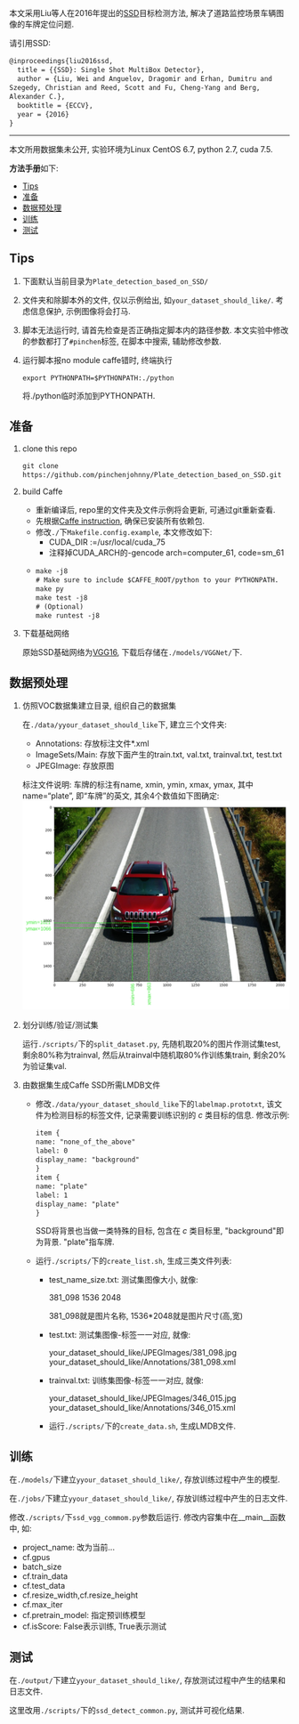 本文采用Liu等人在2016年提出的[SSD](https://arxiv.org/pdf/1512.02325.pdf)目标检测方法, 解决了道路监控场景车辆图像的车牌定位问题.

请引用SSD:

```
@inproceedings{liu2016ssd,
  title = {{SSD}: Single Shot MultiBox Detector},
  author = {Liu, Wei and Anguelov, Dragomir and Erhan, Dumitru and Szegedy, Christian and Reed, Scott and Fu, Cheng-Yang and Berg, Alexander C.},
  booktitle = {ECCV},
  year = {2016}
}
```

---

本文所用数据集未公开, 实验环境为Linux CentOS 6.7, python 2.7, cuda 7.5.

**方法手册**如下:

- [Tips](#tips)
- [准备](#%E5%87%86%E5%A4%87)
- [数据预处理](#%E6%95%B0%E6%8D%AE%E9%A2%84%E5%A4%84%E7%90%86)
- [训练](#%E8%AE%AD%E7%BB%83)
- [测试](#%E6%B5%8B%E8%AF%95)

## Tips

1. 下面默认当前目录为`Plate_detection_based_on_SSD/`

2. 文件夹和除脚本外的文件, 仅以示例给出, 如`your_dataset_should_like/`. 考虑信息保护, 示例图像将会打马.

3. 脚本无法运行时, 请首先检查是否正确指定脚本内的路径参数. 本文实验中修改的参数都打了`#pinchen`标签, 在脚本中搜索, 辅助修改参数.

4. 运行脚本报no module caffe错时, 终端执行
   ```
   export PYTHONPATH=$PYTHONPATH:./python
   ```

   将./python临时添加到PYTHONPATH.

## 准备

1. clone this repo

   ```
   git clone https://github.com/pinchenjohnny/Plate_detection_based_on_SSD.git
   ```

2. build Caffe
   - 重新编译后, repo里的文件夹及文件示例将会更新, 可通过git重新查看.
   - 先根据[Caffe instruction](http://caffe.berkeleyvision.org/installation.html), 确保已安装所有依赖包.
   - 修改`./`下`Makefile.config.example`, 本文修改如下:
     -  CUDA_DIR :=/usr/local/cuda_75
     -  注释掉CUDA_ARCH的-gencode arch=computer_61, code=sm_61
   -  ```
      make -j8
      # Make sure to include $CAFFE_ROOT/python to your PYTHONPATH.
      make py
      make test -j8
      # (Optional)
      make runtest -j8
      ```

3. 下载基础网络

   原始SSD基础网络为[VGG16](https://gist.github.com/weiliu89/2ed6e13bfd5b57cf81d6), 下载后存储在`./models/VGGNet/`下.

## 数据预处理

1. 仿照VOC数据集建立目录, 组织自己的数据集

   在`./data/yyour_dataset_should_like`下, 建立三个文件夹:
   - Annotations: 存放标注文件*.xml
   - ImageSets/Main: 存放下面产生的train.txt, val.txt, trainval.txt, test.txt
   - JPEGImage: 存放原图

   标注文件说明: 车牌的标注有name, xmin, ymin, xmax, ymax, 其中name=“plate”, 即“车牌”的英文, 其余4个数值如下图确定:
   ![annotation_explain.png](./readme_pics/annotation_explain.png)

2. 划分训练/验证/测试集

   运行`./scripts/`下的`split_dataset.py`, 先随机取20%的图片作测试集test, 剩余80%称为trainval, 然后从trainval中随机取80%作训练集train, 剩余20%为验证集val.

3. 由数据集生成Caffe SSD所需LMDB文件

    - 修改`./data/yyour_dataset_should_like`下的`labelmap.prototxt`, 该文件为检测目标的标签文件, 记录需要训练识别的 $c$ 类目标的信息. 修改示例:
      ```
      item {
      name: "none_of_the_above"
      label: 0
      display_name: "background"
      }
      item {
      name: "plate"
      label: 1
      display_name: "plate"
      }
      ```
      
      SSD将背景也当做一类特殊的目标, 包含在 $c$ 类目标里, "background"即为背景. "plate"指车牌.

    - 运行`./scripts/`下的`create_list.sh`, 生成三类文件列表:
        - test_name_size.txt: 测试集图像大小, 就像:
  
          381_098 1536 2048

          381_098就是图片名称, 1536*2048就是图片尺寸(高,宽)

        - test.txt: 测试集图像-标签一一对应, 就像:
  
           your_dataset_should_like/JPEGImages/381_098.jpg your_dataset_should_like/Annotations/381_098.xml

        - trainval.txt: 训练集图像-标签一一对应, 就像:

          your_dataset_should_like/JPEGImages/346_015.jpg your_dataset_should_like/Annotations/346_015.xml
      - 运行`./scripts/`下的`create_data.sh`, 生成LMDB文件.

## 训练

在`./models/`下建立`yyour_dataset_should_like/`, 存放训练过程中产生的模型.

在`./jobs/`下建立`yyour_dataset_should_like/`, 存放训练过程中产生的日志文件.

修改`./scripts/`下`ssd_vgg_commom.py`参数后运行. 修改内容集中在__main__函数中, 如:
- project_name: 改为当前...
- cf.gpus 
- batch_size
- cf.train_data
- cf.test_data
- cf.resize_width,cf.resize_height
- cf.max_iter
- cf.pretrain_model: 指定预训练模型
- cf.isScore: False表示训练, True表示测试

## 测试

在`./output/`下建立`yyour_dataset_should_like/`, 存放测试过程中产生的结果和日志文件.

这里改用`./scripts/`下的`ssd_detect_common.py`, 测试并可视化结果.
